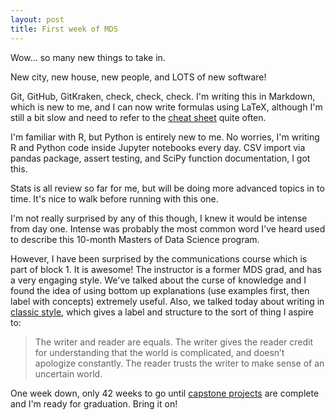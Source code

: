 ```yaml
---
layout: post
title: First week of MDS
---
```


Wow... so many new things to take in.

New city, new house, new people, and LOTS of new software!

Git, GitHub, GitKraken, check, check, check. I'm writing this in Markdown, which is new to me, and I can now write formulas using LaTeX, although I'm still a bit slow and need to refer to the [cheat sheet](http://users.dickinson.edu/~richesod/latex/latexcheatsheet.pdf) quite often.

I'm familiar with R, but Python is entirely new to me. No worries, I'm writing R and Python code inside Jupyter notebooks every day. CSV import via pandas package, assert testing, and SciPy function documentation, I got this.

Stats is all review so far for me, but will be doing more advanced topics in to time. It's nice to walk before running with this one.

I'm not really surprised by any of this though, I knew it would be intense from day one. Intense was probably the most common word I've heard used to describe this 10-month Masters of Data Science program.

However, I have been surprised by the communications course which is part of block 1. It is awesome! The instructor is a former MDS grad, and has a very engaging style. We've talked about the curse of knowledge and I found the idea of using bottom up explanations (use examples first, then label with concepts) extremely useful. Also, we talked today about writing in [classic style](http://classicprose.com/), which gives a label and structure to the sort of thing I aspire to:
> The writer and reader are equals. The writer gives the reader credit for understanding that the world is complicated, and doesn’t apologize constantly. The reader trusts the writer to make sense of an uncertain world.

One week down, only 42 weeks to go until [capstone projects](https://ubc-mds.github.io/capstone/about/) are complete and I'm ready for graduation. Bring it on!
